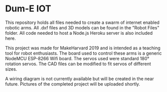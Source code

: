 # Dum-E IOT

This repository holds all files needed to create a swarm of internet enabled robotic arms. All .dxf files and 3D models can be found in the "Robot Files" folder. All code needed to host a Node.js Heroku server is also included here. 

This project was made for MakeHarvard 2019 and is intended as a teaching tool for robot enthusiasts. The board used to control these arms is a generic NodeMCU ESP-8266 Wifi board. The servos used were standard 180° rotation servos. The CAD files can be modified to fit servos of different sizes. 

A wiring diagram is not currently available but will be created in the near future. Pictures of the completed project will be uploaded shortly.